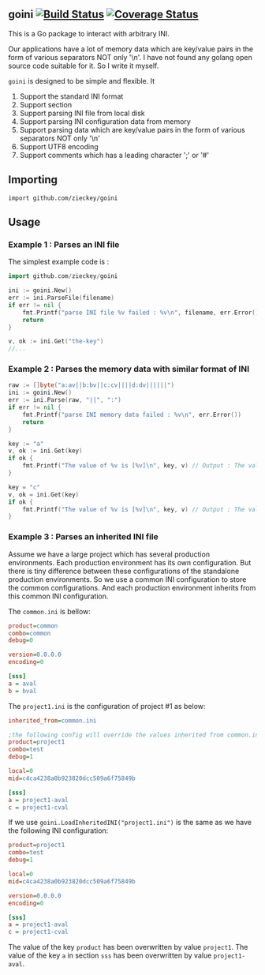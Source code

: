 ## goini [![Build Status](https://secure.travis-ci.org/zieckey/goini.png)](http://travis-ci.org/zieckey/goini) [![Coverage Status](https://img.shields.io/coveralls/zieckey/goini.svg)](https://coveralls.io/r/zieckey/goini?branch=master)
         
This is a Go package to interact with arbitrary INI.

Our applications have a lot of memory data which are key/value pairs in the form of various separators NOT only '\n'. 
I have not found any golang open source code suitable for it. So I write it myself.

`goini` is designed to be simple and flexible. It

1. Support the standard INI format
1. Support section
1. Support parsing INI file from local disk
1. Support parsing INI configuration data from memory
1. Support parsing data which are key/value pairs in the form of various separators NOT only '\n'
1. Support UTF8 encoding
1. Support comments which has a leading character ';' or '#'

## Importing

    import github.com/zieckey/goini

## Usage

### Example 1 : Parses an INI file

The simplest example code is :
```go
import github.com/zieckey/goini

ini := goini.New()
err := ini.ParseFile(filename)
if err != nil {
	fmt.Printf("parse INI file %v failed : %v\n", filename, err.Error())
	return
}

v, ok := ini.Get("the-key")
//...
```

### Example 2 : Parses the memory data with similar format of INI

```go
raw := []byte("a:av||b:bv||c:cv||||d:dv||||||")
ini := goini.New()
err := ini.Parse(raw, "||", ":")
if err != nil {
    fmt.Printf("parse INI memory data failed : %v\n", err.Error())
    return
}

key := "a"
v, ok := ini.Get(key)
if ok {
    fmt.Printf("The value of %v is [%v]\n", key, v) // Output : The value of a is [av]
}

key = "c"
v, ok = ini.Get(key)
if ok {
    fmt.Printf("The value of %v is [%v]\n", key, v) // Output : The value of c is [cv]
}
```

### Example 3 : Parses an inherited INI file

Assume we have a large project which has several production environments.
Each production environment has its own configuration. 
But there is tiny difference between these configurations of the standalone production environments.
So we use a common INI configuration to store the common configurations.
And each production environment inherits from this common INI configuration.

The `common.ini` is bellow:
 
```ini
product=common
combo=common
debug=0

version=0.0.0.0
encoding=0

[sss]
a = aval
b = bval
```

The `project1.ini` is the configuration of project #1 as below:

```ini
inherited_from=common.ini

;the following config will override the values inherited from common.ini
product=project1
combo=test
debug=1

local=0
mid=c4ca4238a0b923820dcc509a6f75849b

[sss]
a = project1-aval
c = project1-cval
```

If we use `goini.LoadInheritedINI("project1.ini")` is the same as we have the following INI configuration:

```ini
product=project1
combo=test
debug=1

local=0
mid=c4ca4238a0b923820dcc509a6f75849b

version=0.0.0.0
encoding=0

[sss]
a = project1-aval
c = project1-cval
```

The value of the key `product` has been overwritten by value `project1`. 
The value of the key `a` in section `sss` has been overwritten by value `project1-aval`.
